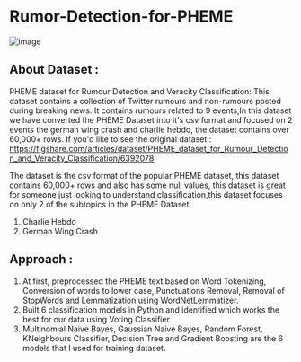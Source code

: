 # Rumor-Detection-for-PHEME

![image](https://user-images.githubusercontent.com/102687995/193467800-5b0a602e-b16a-46ec-be99-468a5338e66d.png)


## About Dataset :
PHEME dataset for Rumour Detection and Veracity Classification: This dataset contains a collection of Twitter rumours and non-rumours posted during breaking news. It contains rumours related to 9 events,In this dataset we have converted the PHEME Dataset into it's csv format and focused on 2 events the german wing crash and charlie hebdo, the dataset contains over 60,000+ rows.
If you'd like to see the original dataset :
https://figshare.com/articles/dataset/PHEME_dataset_for_Rumour_Detection_and_Veracity_Classification/6392078

The dataset is the csv format of the popular PHEME dataset, this dataset contains 60,000+ rows and also has some null values, this dataset is great for someone just looking to understand classification,this dataset focuses on only 2 of the subtopics in the PHEME Dataset.

1. Charlie Hebdo
2. German Wing Crash

## Approach :
1. At first, preprocessed the PHEME text based on Word Tokenizing, Conversion of words to lower case, Punctuations Removal, Removal of StopWords and Lemmatization using WordNetLemmatizer.
2. Built 6 classification models in Python and identified which works the best for our data using Voting Classifier.
3. Multinomial Naive Bayes, Gaussian Naive Bayes, Random Forest, KNeighbours Classifier, Decision Tree and Gradient Boosting are the 6 models that I used for training dataset.
